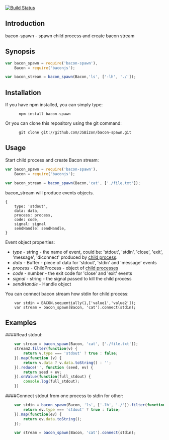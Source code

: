 [![Build Status](https://travis-ci.org/JSBizon/bacon-spawn.svg?branch=master)](https://travis-ci.org/JSBizon/bacon-spawn.svg?branch=master)

## Introduction

bacon-spawn - spawn child process and create bacon stream

## Synopsis

``` javascript
var bacon_spawn = require('bacon-spawn'),
    Bacon = require('baconjs');

var bacon_stream = bacon_spawn(Bacon,'ls', ['-lh', './']);
```

## Installation

If you have npm installed, you can simply type:

          npm install bacon-spawn

Or you can clone this repository using the git command:

          git clone git://github.com/JSBizon/bacon-spawn.git

## Usage

Start child process and create Bacon stream:

``` javascript
var bacon_spawn = require('bacon-spawn'),
    Bacon = require('baconjs');

var bacon_stream = bacon_spawn(Bacon,'cat', ['./file.txt']);
```

bacon_stream will produce events objects. 

```
{
    type: 'stdout',
    data: data,
    process: process,
    code: code,
    signal: signal
    sendHandle: sendHandle,
}
```

Event object properties:

  * _type_ - string - the name of event, could be: 'stdout', 'stdin', 'close', 'exit', 'message', 'diconnect' produced by [child process](https://nodejs.org/api/child_process.html#child_process_class_childprocess "child process"). 
  * _data_ - Buffer - piece of data for 'stdout', 'stdin' and 'message' events
  * _process_ - ChildProcess - object of [child processes](https://nodejs.org/api/child_process.html#child_process_class_childprocess "child process")
  * _code_ - number -  the exit code for 'close' and 'exit' events
  * _signal_ - string - the signal passed to kill the child process
  * _sendHandle_ - Handle object

You can connect bacon stream how stdin for child process:

```
    var stdin = BACON.sequentially(1,['value1','value2']);
    var stream = bacon_spawn(Bacon, 'cat').connect(stdin);
```

## Examples

####Read stdout:

``` javascript
    var stream = bacon_spawn(Bacon, 'cat', ['./file.txt']);
    stream2.filter(function(v) {
        return v.type === 'stdout' ? true : false;
    }).map(function (v) {
        return v.data ? v.data.toString() : '';
    }).reduce('', function (seed, ev) {
        return seed + ev;
    }).onValue(function(full_stdout) {
        console.log(full_stdout);
    })
```

####Connect stdout from one process to stdin for other:

``` javascript
    var stdin = bacon_spawn(Bacon, 'ls', ['-lh', './']).filter(function (ev) {
        return ev.type === 'stdout' ? true : false;
    }).map(function(ev) {
        return ev.data.toString();
    });

    var stream = bacon_spawn(Bacon, 'cat').connect(stdin);
```